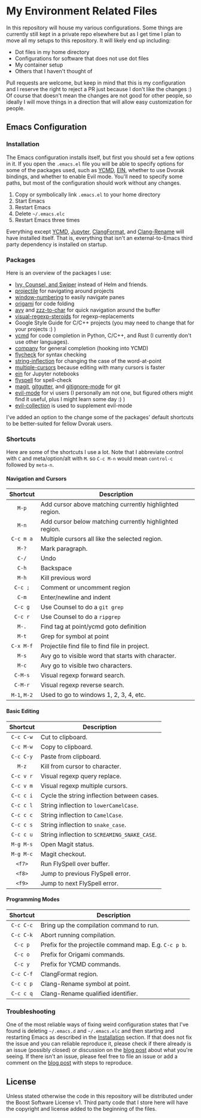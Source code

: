 # My Environment Related Files

In this repository will house my various configurations. Some things are
currently still kept in a private repo elsewhere but as I get time I plan to
move all my setups to this repository. It will likely end up including:
- Dot files in my home directory
- Configurations for software that does not use dot files
- My container setup
- Others that I haven't thought of

Pull requests are welcome, but keep in mind that this is my configuration and I
reserve the right to reject a PR just because I don't like the changes :) Of
course that doesn't mean the changes are not good for other people, so ideally I
will move things in a direction that will allow easy customization for people.

## Emacs Configuration

### Installation

The Emacs configuration installs itself, but first you should set a few options
in it. If you open the `.emacs.el` file you will be able to specify options for
some of the packages used, such as [YCMD](https://github.com/Valloric/ycmd),
[EIN](https://github.com/millejoh/emacs-ipython-notebook), whether to use Dvorak
bindings, and whether to enable Evil mode. You'll need to specify some paths,
but most of the configuration should work without any changes.

1. Copy or symbolically link `.emacs.el` to your home directory
2. Start Emacs
3. Restart Emacs
4. Delete `~/.emacs.elc`
5. Restart Emacs three times

Everything except
[YCMD](https://github.com/Valloric/ycmd),
[Jupyter](https://github.com/Valloric/ycmd),
[ClangFormat](https://clang.llvm.org/docs/ClangFormat.html), and
[Clang-Rename](https://clang.llvm.org/extra/clang-rename.html) will have
installed itself. That is, everything that isn't an external-to-Emacs third
party dependency is installed on startup.

### Packages

Here is an overview of the packages I use:
- [Ivy, Counsel, and
  Swiper](https://www.fidelity.com/calculators-tools/planning-guidance-center)
  instead of Helm and friends.
- [projectile](https://github.com/bbatsov/projectile) for navigating around
  projects
- [window-numbering](https://github.com/nschum/window-numbering.el) to easily
  navigate panes
- [origami](https://github.com/gregsexton/origami.el) for code folding
- [avy](https://github.com/abo-abo/avy) and
  [zzz-to-char](https://github.com/mrkkrp/zzz-to-char) for quick navigation
  around the buffer
- [visual-regexp-steroids](https://github.com/benma/visual-regexp-steroids.el/)
  for regexp-replacements
- Google Style Guide for C/C++ projects (you may need to change that for your
  projects :) )
- [ycmd](https://github.com/abingham/emacs-ycmd) for code completion in Python,
  C/C++, and Rust (I currently don't use other languages).
- [company](https://github.com/company-mode/company-mode) for general completion
  (hooking into YCMD)
- [flycheck](https://github.com/flycheck/flycheck) for syntax checking
- [string-inflection](https://github.com/akicho8/string-inflection) for changing
  the case of the word-at-point
- [multiple-cursors](https://github.com/magnars/multiple-cursors.el) because
  editing with many cursors is faster
- [ein](https://github.com/millejoh/emacs-ipython-notebook) for Jupyter
  notebooks
- [flyspell](https://www.emacswiki.org/emacs/FlySpell) for spell-check
- [magit](https://magit.vc/),
  [gitgutter](https://github.com/syohex/emacs-git-gutter), and
  [gitignore-mode](https://github.com/magit/git-modes) for git
- [evil-mode](https://github.com/emacs-evil/evil) for vi users (I personally am
  not one, but figured others might find it useful, plus I might learn some day
  :) )
- [evil-collection](https://github.com/emacs-evil/evil-collection) is used to
  supplement evil-mode

I've added an option to the change some of the packages' default shortcuts to be
better-suited for fellow Dvorak users.

### Shortcuts

Here are some of the shortcuts I use a lot. Note that I abbreviate control with
`C` and meta/option/alt with `M`. so `C-c M-n` would mean `control-c` followed
by `meta-n`.

#### Navigation and Cursors

| Shortcut     | Description                                                  |
|:------------:|--------------------------------------------------------------|
| `M-p`        | Add cursor above matching currently highlighted region.      |
| `M-n`        | Add cursor below matching currently highlighted region.      |
| `C-c m a`    | Multiple cursors all like the selected region.               |
| `M-?`        | Mark paragraph.                                              |
| `C-/`        | Undo                                                         |
| `C-h`        | Backspace                                                    |
| `M-h`        | Kill previous word                                           |
| `C-c ;`      | Comment or uncomment region                                  |
| `C-m`        | Enter/newline and indent                                     |
| `C-c g`      | Use Counsel to do a `git grep`                               |
| `C-c r`      | Use Counsel to do a `ripgrep`                                |
| `M-.`        | Find tag at point/ycmd goto definition                       |
| `M-t`        | Grep for symbol at point                                     |
| `C-x M-f`    | Projectile find file to find file in project.                |
| `M-s`        | Avy go to visible word that starts with character.           |
| `M-c`        | Avy go to visible two characters.                            |
| `C-M-s`      | Visual regexp forward search.                                |
| `C-M-r`      | Visual regexp reverse search.                                |
| `M-1`, `M-2` | Used to go to windows 1, 2, 3, 4, etc.                       |

#### Basic Editing

| Shortcut     | Description                                                  |
|:------------:|--------------------------------------------------------------|
| `C-c C-w`    | Cut to clipboard.                                            |
| `C-c M-w`    | Copy to clipboard.                                           |
| `C-c C-y`    | Paste from clipboard.                                        |
| `M-z`        | Kill from cursor to character.                               |
| `C-c v r`    | Visual regexp query replace.                                 |
| `C-c v m`    | Visual regexp multiple cursors.                              |
| `C-c c i`    | Cycle the string inflection between cases.                   |
| `C-c c l`    | String inflection to `lowerCamelCase`.                       |
| `C-c c c`    | String inflection to `CamelCase`.                            |
| `C-c c s`    | String inflection to `snake_case`.                           |
| `C-c c u`    | String inflection to `SCREAMING_SNAKE_CASE`.                 |
| `M-g M-s`    | Open Magit status.                                           |
| `M-g M-c`    | Magit checkout.                                              |
| `<f7>`       | Run FlySpell over buffer.                                    |
| `<f8>`       | Jump to previous FlySpell error.                             |
| `<f9>`       | Jump to next FlySpell error.                                 |

#### Programming Modes

| Shortcut     | Description                                                  |
|:------------:|--------------------------------------------------------------|
| `C-c C-c`    | Bring up the compilation command to run.                     |
| `C-c C-k`    | Abort running compilation.                                   |
| `C-c p`      | Prefix for the projectile command map. E.g. `C-c p b`.       |
| `C-c o`      | Prefix for Origami commands.                                 |
| `C-c y`      | Prefix for YCMD commands.                                    |
| `C-c C-f`    | ClangFormat region.                                          |
| `C-c c p`    | Clang-Rename symbol at point.                                |
| `C-c c q`    | Clang-Rename qualified identifier.                           |

### Troubleshooting

One of the most reliable ways of fixing weird configuration states that I've
found is deleting `~/.emacs.d` and `~/.emacs.elc` and then starting and
restarting Emacs as described in the [Installation](#Installation) section.
If that does not fix the issue and you can reliable reproduce it, please check
if there already is an issue (possibly closed) or discussion on the [blog
post](https://nilsdeppe.com/posts/emacs-c++-ide2) about what you're seeing. If
there isn't an issue, please feel free to file an issue or add a comment on the
[blog post](https://nilsdeppe.com/posts/emacs-c++-ide2) with steps to
reproduce.

## License
Unless stated otherwise the code in this repository will be distributed under
the Boost Software License v1. Third party code that I store here will have the
copyright and license added to the beginning of the files.
